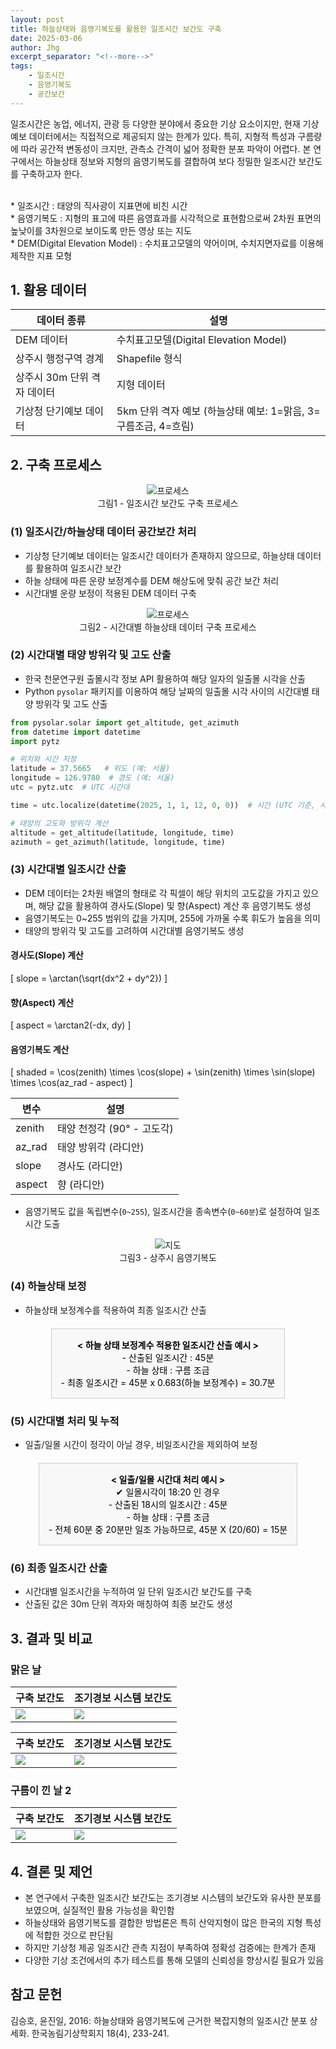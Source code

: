 ```yaml
---
layout: post
title: 하늘상태와 음영기복도를 활용한 일조시간 보간도 구축
date: 2025-03-06
author: Jhg
excerpt_separator: "<!--more-->"
tags:
    - 일조시간
    - 음영기복도
    - 공간보간
---
```



일조시간은 농업, 에너지, 관광 등 다양한 분야에서 중요한 기상 요소이지만, 현재 기상 예보 데이터에서는 직접적으로 제공되지 않는 한계가 있다. 특히, 지형적 특성과 구름량에 따라 공간적 변동성이 크지만, 관측소 간격이 넓어 정확한 분포 파악이 어렵다. 본 연구에서는 하늘상태 정보와 지형의 음영기복도를 결합하여 보다 정밀한 일조시간 보간도를 구축하고자 한다.

<br>
* 일조시간 : 태양의 직사광이 지표면에 비친 시간
<br>
* 음영기복도 : 지형의 표고에 따른 음영효과를 시각적으로 표현함으로써 2차원 표면의 높낮이를 3차원으로 보이도록 만든 영상 또는 지도
<br>
* DEM(Digital Elevation Model) : 수치표고모델의 약어이며, 수치지면자료를 이용해 제작한 지표 모형
<br>

<!--more-->

## 1. 활용 데이터

| 데이터 종류 | 설명 |
|-------------|------|
| DEM 데이터 | 수치표고모델(Digital Elevation Model) |
| 상주시 행정구역 경계 | Shapefile 형식 |
| 상주시 30m 단위 격자 데이터 | 지형 데이터 |
| 기상청 단기예보 데이터 | 5km 단위 격자 예보 (하늘상태 예보: 1=맑음, 3=구름조금, 4=흐림) |

## 2. 구축 프로세스

<div style="text-align: center">
    <img src="../images/jhg/0304_process.png" style="max-width: 1000px; height: auto;" alt="프로세스">
</div>

<center> 그림1 - 일조시간 보간도 구축 프로세스 </center>

### (1) 일조시간/하늘상태 데이터 공간보간 처리
- 기상청 단기예보 데이터는 일조시간 데이터가 존재하지 않으므로, 하늘상태 데이터를 활용하여 일조시간 보간
- 하늘 상태에 따른 운량 보정계수를 DEM 해상도에 맞춰 공간 보간 처리
- 시간대별 운량 보정이 적용된 DEM 데이터 구축


<div style="text-align: center">
    <img src="../images/jhg/0304_process2.png" style="max-width: 1000px; height: auto;" alt="프로세스">
</div>

<center> 그림2 - 시간대별 하늘상태 데이터 구축 프로세스 </center>


### (2) 시간대별 태양 방위각 및 고도 산출
- 한국 천문연구원 출몰시각 정보 API 활용하여 해당 일자의 일출몰 시각을 산출
- Python `pysolar` 패키지를 이용하여 해당 날짜의 일출몰 시각 사이의 시간대별 태양 방위각 및 고도 산출

```python
from pysolar.solar import get_altitude, get_azimuth
from datetime import datetime
import pytz

# 위치와 시간 지정
latitude = 37.5665   # 위도 (예: 서울)
longitude = 126.9780  # 경도 (예: 서울)
utc = pytz.utc  # UTC 시간대

time = utc.localize(datetime(2025, 1, 1, 12, 0, 0))  # 시간 (UTC 기준, 시간대 추가)

# 태양의 고도와 방위각 계산
altitude = get_altitude(latitude, longitude, time)
azimuth = get_azimuth(latitude, longitude, time)
```

### (3) 시간대별 일조시간 산출
- DEM 데이터는 2차원 배열의 형태로 각 픽셀이 해당 위치의 고도값을 가지고 있으며, 해당 값을 활용하여 경사도(Slope) 및 향(Aspect) 계산 후 음영기복도 생성
- 음영기복도는 0~255 범위의 값을 가지며, 255에 가까울 수록 휘도가 높음을 의미
- 태양의 방위각 및 고도를 고려하여 시간대별 음영기복도 생성

#### 경사도(Slope) 계산

\[
slope = \arctan(\sqrt{dx^2 + dy^2})
\]

#### 향(Aspect) 계산
\[
aspect = \arctan2(-dx, dy)
\]

#### 음영기복도 계산
\[
shaded = \cos(zenith) \times \cos(slope) + \sin(zenith) \times \sin(slope) \times \cos(az\_rad - aspect)
\]

| 변수 | 설명 |
|------|------|
| zenith | 태양 천정각 (90° - 고도각) |
| az_rad | 태양 방위각 (라디안) |
| slope | 경사도 (라디안) |
| aspect | 향 (라디안) |

- 음영기복도 값을 독립변수(`0~255`), 일조시간을 종속변수(`0~60분`)로 설정하여 일조시간 도출


<div style="text-align: center">
    <img src="../images/jhg/0304_map.png" style="max-width: 1000px; height: auto;" alt="지도">
</div>

<center> 그림3 - 상주시 음영기복도 </center>


### (4) 하늘상태 보정
- 하늘상태 보정계수를 적용하여 최종 일조시간 산출


<div style="display: flex; justify-content: center; margin: 20px 0;">
<div style="border: 1px solid #ccc; padding: 15px; max-width: 500px; text-align: center; background-color: #f8f8f8; color: #000;">
<strong>< 하늘 상태 보정계수 적용한 일조시간 산출 예시 ></strong><br>
- 산출된 일조시간 : 45분<br>
- 하늘 상태 : 구름 조금<br>
- 최종 일조시간 = 45분 x 0.683(하늘 보정계수) = 30.7분
</div>
</div>

### (5) 시간대별 처리 및 누적
- 일출/일몰 시간이 정각이 아닐 경우, 비일조시간을 제외하여 보정

<div style="display: flex; justify-content: center; margin: 20px 0;">
<div style="border: 1px solid #ccc; padding: 15px; max-width: 500px; text-align: center; background-color: #f8f8f8; color: #000;">
<strong>< 일출/일몰 시간대 처리 예시 ></strong><br>
✔ 일몰시각이 18:20 인 경우 <br>
- 산출된 18시의 일조시간 : 45분 <br>
- 하늘 상태 : 구름 조금<br>
- 전체 60분 중 20분만 일조 가능하므로, 45분 X (20/60) = 15분
</div>
</div>


### (6) 최종 일조시간 산출
- 시간대별 일조시간을 누적하여 일 단위 일조시간 보간도를 구축
- 산출된 값은 30m 단위 격자와 매칭하여 최종 보간도 생성

## 3. 결과 및 비교

### 맑은 날

| 구축 보간도 | 조기경보 시스템 보간도 |
|-------------|----------------------|
| <img src="../images/jhg/theimc_1.png" style="max-width: 500px; height: auto;">  | <img src="../images/jhg/ori_1.png" style="max-width: 500px; height: auto;">  |

| 구축 보간도 | 조기경보 시스템 보간도 |
|-------------|----------------------|
| <img src="../images/jhg/theimc_2.png" style="max-width: 500px; height: auto;">  | <img src="../images/jhg/ori_2.png" style="max-width: 500px; height: auto;">  |

### 구름이 낀 날 2
| 구축 보간도 | 조기경보 시스템 보간도 |
|-------------|----------------------|
| <img src="../images/jhg/theimc_3.png" style="max-width: 500px; height: auto;">  | <img src="../images/jhg/ori_3.png" style="max-width: 500px; height: auto;">  |

## 4. 결론 및 제언
- 본 연구에서 구축한 일조시간 보간도는 조기경보 시스템의 보간도와 유사한 분포를 보였으며, 실질적인 활용 가능성을 확인함
- 하늘상태와 음영기복도를 결합한 방법론은 특히 산악지형이 많은 한국의 지형 특성에 적합한 것으로 판단됨
- 하지만 기상청 제공 일조시간 관측 지점이 부족하여 정확성 검증에는 한계가 존재
- 다양한 기상 조건에서의 추가 테스트를 통해 모델의 신뢰성을 향상시킬 필요가 있음

## 참고 문헌
김승호, 윤진일, 2016: 하늘상태와 음영기복도에 근거한 복잡지형의 일조시간 분포 상세화. 한국농림기상학회지 18(4), 233-241.

